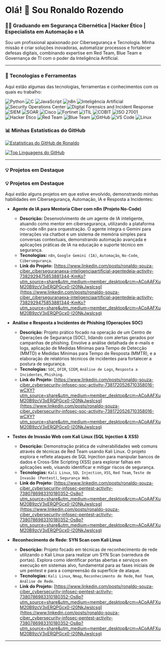 # Olá! 👋 Sou Ronaldo Rozendo
### 👨‍💻 Graduando em Segurança Cibernética | Hacker Ético | Especialista em Automação e IA
Sou um profissional apaixonado por Cibersegurança e Tecnologia. Minha missão é criar soluções inovadoras, automatizar processos e fortalecer defesas digitais, combinando expertise em Red Team, Blue Team e Governança de TI com o poder da Inteligência Artificial.

---

### 🚀 Tecnologias e Ferramentas

Aqui estão algumas das tecnologias, ferramentas e conhecimentos com os quais eu trabalho:

<p align="left">
  <img src="https://img.shields.io/badge/Python-3776AB?style=for-the-badge&logo=python&logoColor=white" alt="Python" />
  <img src="https://img.shields.io/badge/C-A8B9CC?style=for-the-badge&logo=c&logoColor=white" alt="C" />
  <img src="https://img.shields.io/badge/JavaScript-F7DF1E?style=for-the-badge&logo=javascript&logoColor=black" alt="JavaScript" />

  <img src="https://img.shields.io/badge/n8n-FF5722?style=for-the-badge&logo=n8n&logoColor=white" alt="n8n" />
  <img src="https://img.shields.io/badge/Artificial_Intelligence-FF4500?style=for-the-badge&logo=openai&logoColor=white" alt="Inteligência Artificial" />
  <img src="https://img.shields.io/badge/SOC-000000?style=for-the-badge&logoColor=white" alt="Security Operations Center" />
  <img src="https://img.shields.io/badge/DFIR-0A84D8?style=for-the-badge&logoColor=white" alt="Digital Forensics and Incident Response" />
  <img src="https://img.shields.io/badge/SIEM-FF8C00?style=for-the-badge&logoColor=white" alt="SIEM" />
  <img src="https://img.shields.io/badge/SOAR-8A2BE2?style=for-the-badge&logoColor=white" alt="SOAR" />

  <img src="https://img.shields.io/badge/Cisco-1BA0D7?style=for-the-badge&logo=cisco&logoColor=white" alt="Cisco" />
  <img src="https://img.shields.io/badge/Fortinet-EE3123?style=for-the-badge&logo=fortinet&logoColor=white" alt="Fortinet" />

  <img src="https://img.shields.io/badge/ITIL-36A2EB?style=for-the-badge&logoColor=white" alt="ITIL" />
  <img src="https://img.shields.io/badge/COBIT-006FBB?style=for-the-badge&logoColor=white" alt="COBIT" />
  <img src="https://img.shields.io/badge/ISO_27001-0099FF?style=for-the-badge&logoColor=white" alt="ISO 27001" />

  <img src="https://img.shields.io/badge/Hacker_Ético-4CAF50?style=for-the-badge&logo=hackthebox&logoColor=white" alt="Hacker Ético" />
  <img src="https://img.shields.io/badge/Red_Team-DC143C?style=for-the-badge&logoColor=white" alt="Red Team" />
  <img src="https://img.shields.io/badge/Blue_Team-1E90FF?style=for-the-badge&logoColor=white" alt="Blue Team" />
  <img src="https://img.shields.io/badge/GitHub-100000?style=for-the-badge&logo=github&logoColor=white" alt="GitHub" />
  <img src="https://img.shields.io/badge/VS_Code-007ACC?style=for-the-badge&logo=visualstudiocode&logoColor=white" alt="VS Code" />
  <img src="https://img.shields.io/badge/Linux-FCC624?style=for-the-badge&logo=linux&logoColor=black" alt="Linux" />
</p>
<h3 align="left">📊 Minhas Estatísticas do GitHub</h3>

[![Estatísticas do GitHub de Ronaldo](https://github-readme-stats.vercel.app/api?username=Esparta009boy&show_icons=true&theme=dark&include_all_commits=true&count_private=true)](https://github.com/Esparta009boy)

[![Top Linguagens do GitHub](https://github-readme-stats.vercel.app/api/top-langs/?username=Esparta009boy&layout=compact&langs_count=10&theme=dark)](https://github.com/Esparta009boy)

---

### 💡 Projetos em Destaque


### 💡 Projetos em Destaque

Aqui estão alguns projetos em que estive envolvido, demonstrando minhas habilidades em Cibersegurança, Automação, IA e Resposta a Incidentes:

-   **Agente de IA para Mentoria Ciber com n8n (Projeto No-Code)**
    * **Descrição:** Desenvolvimento de um agente de IA inteligente, atuando como mentor em cibersegurança, utilizando a plataforma no-code n8n para orquestração. O agente integra o Gemini para interações via chatbot e um sistema de memória simples para conversas contextuais, demonstrando automação avançada e aplicações práticas de IA na educação e suporte técnico em segurança.
    * **Tecnologias:** `n8n`, `Google Gemini (IA)`, `Automação`, `No-Code`, `Cibersegurança`.
    * **Link do Projeto:** [https://www.linkedin.com/posts/ronaldo-souza-ciber_ciberseguranaexa-inteligenciaartificial-agentedeia-activity-7382929475853881344-KmKo?utm_source=share&utm_medium=member_desktop&rcm=ACoAAFXuM20B9zcV3xERQPGcx0-I20NkJwsIcsg](https://www.linkedin.com/posts/ronaldo-souza-ciber_ciberseguranaexa-inteligenciaartificial-agentedeia-activity-7382929475853881344-KmKo?utm_source=share&utm_medium=member_desktop&rcm=ACoAAFXuM20B9zcV3xERQPGcx0-I20NkJwsIcsg)

-   **Análise e Resposta a Incidentes de Phishing (Operações SOC)**
    * **Descrição:** Projeto prático focado na operação de um Centro de Operações de Segurança (SOC), lidando com alertas gerados por campanhas de phishing. Envolve a análise detalhada de e-mails e logs, aplicação de Medidas Mínimas para Tempo de Detecção (MMTD) e Medidas Mínimas para Tempo de Resposta (MMTR), e a elaboração de relatórios técnicos de incidentes para fortalecer a postura de segurança.
    * **Tecnologias:** `SOC`, `DFIR`, `SIEM`, `Análise de Logs`, `Resposta a Incidentes`, `Phishing`.
    * **Link do Projeto:** [https://www.linkedin.com/posts/ronaldo-souza-ciber_cybersecurity-infosec-soc-activity-7381720526710358016-wCXY?utm_source=share&utm_medium=member_desktop&rcm=ACoAAFXuM20B9zcV3xERQPGcx0-I20NkJwsIcsg](https://www.linkedin.com/posts/ronaldo-souza-ciber_cybersecurity-infosec-soc-activity-7381720526710358016-wCXY?utm_source=share&utm_medium=member_desktop&rcm=ACoAAFXuM20B9zcV3xERQPGcx0-I20NkJwsIcsg)

-   **Testes de Invasão Web com Kali Linux (SQL Injection & XSS)**
    * **Descrição:** Demonstração prática de vulnerabilidades web comuns através de técnicas de Red Team usando Kali Linux. O projeto explora e reflete ataques de SQL Injection para manipular bancos de dados e Cross-Site Scripting (XSS) para explorar falhas em aplicações web, visando identificar e mitigar riscos de segurança.
    * **Tecnologias:** `Kali Linux`, `SQL Injection`, `XSS`, `Red Team`, `Teste de Invasão (Pentest)`, `Segurança Web`.
    * **Link do Projeto:** [https://www.linkedin.com/posts/ronaldo-souza-ciber_cybersecurity-infosec-pentest-activity-7380786983310180352-Os8p?utm_source=share&utm_medium=member_desktop&rcm=ACoAAFXuM20B9zcV3xERQPGcx0-I20NkJwsIcsg](https://www.linkedin.com/posts/ronaldo-souza-ciber_cybersecurity-infosec-pentest-activity-7380786983310180352-Os8p?utm_source=share&utm_medium=member_desktop&rcm=ACoAAFXuM20B9zcV3xERQPGcx0-I20NkJwsIcsg)

-   **Reconhecimento de Rede: SYN Scan com Kali Linux**
    * **Descrição:** Projeto focado em técnicas de reconhecimento de rede utilizando o Kali Linux para realizar um SYN Scan (varredura de portas). Explora como identificar portas abertas e serviços em execução em sistemas alvo, fundamental para as fases iniciais de um pentest e para a compreensão da superfície de ataque.
    * **Tecnologias:** `Kali Linux`, `Nmap`, `Reconhecimento de Rede`, `Red Team`, `Análise de Rede`.
    * **Link do Projeto:** [https://www.linkedin.com/posts/ronaldo-souza-ciber_cybersecurity-infosec-pentest-activity-7380786983310180352-Os8p?utm_source=share&utm_medium=member_desktop&rcm=ACoAAFXuM20B9zcV3xERQPGcx0-I20NkJwsIcsg](https://www.linkedin.com/posts/ronaldo-souza-ciber_cybersecurity-infosec-pentest-activity-7380786983310180352-Os8p?utm_source=share&utm_medium=member_desktop&rcm=ACoAAFXuM20B9zcV3xERQPGcx0-I20NkJwsIcsg)

---

